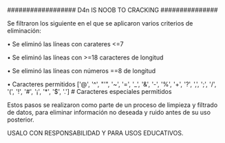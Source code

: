 ################## D4n IS NOOB TO CRACKING ###############

Se filtraron los siguiente en el que se aplicaron varios criterios de eliminación:

• Se eliminó las líneas con carateres <=7

• Se eliminó las líneas con >=18 caracteres de longitud

• Se eliminó las líneas con números ==8 de longitud

• Caracteres permitidos ['@', '^',  "'", '~', '=', '_', '&', '-', '%', '+', '?', ',', ';', '/', '(', '!', '#', '¡', '*', '$', '.']  # Caracteres especiales permitidos



Estos pasos se realizaron como parte de un proceso de limpieza y filtrado de datos, para eliminar información no deseada y ruido antes de su uso posterior.


USALO CON RESPONSABILIDAD Y PARA USOS EDUCATIVOS.
